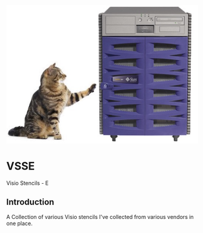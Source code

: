 ![alt tag](https://raw.githubusercontent.com/richardatlateralblast/vsse/master/vss.png)

VSSE
====

Visio Stencils -  E

Introduction
------------

A Collection of various Visio stencils I've collected from various vendors in one place.
